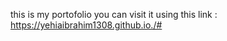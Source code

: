  this is my portofolio 
you can visit it using this link : https://yehiaibrahim1308.github.io./#


 

